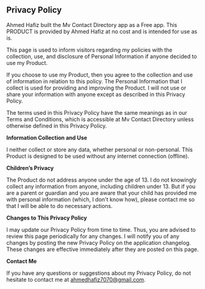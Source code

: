 ## Privacy Policy

Ahmed Hafiz built the Mv Contact Directory app as a Free app. This PRODUCT is provided by Ahmed Hafiz at no cost and is intended for use as is.

This page is used to inform visitors regarding my policies with the collection, use, and disclosure of Personal Information if anyone decided to use my Product.

If you choose to use my Product, then you agree to the collection and use of information in relation to this policy. The Personal Information that I collect is used for providing and improving the Product. I will not use or share your information with anyone except as described in this Privacy Policy.

The terms used in this Privacy Policy have the same meanings as in our Terms and Conditions, which is accessible at Mv Contact Directory unless otherwise defined in this Privacy Policy.

**Information Collection and Use**

I neither collect or store any data, whether personal or non-personal. This Product is designed to be used without any internet connection (offline).

**Children’s Privacy**

The Product do not address anyone under the age of 13. I do not knowingly collect any information from anyone, including children under 13. But if you are a parent or guardian and you are aware that your child has provided me with personal information (which, I don't know how), please contact me so that I will be able to do necessary actions.

**Changes to This Privacy Policy**

I may update our Privacy Policy from time to time. Thus, you are advised to review this page periodically for any changes. I will notify you of any changes by posting the new Privacy Policy on the application changelog. These changes are effective immediately after they are posted on this page.

**Contact Me**

If you have any questions or suggestions about my Privacy Policy, do not hesitate to contact me at ahmedhafiz7070@gmail.com.